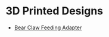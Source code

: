 # 3D Printed Designs

* [Bear Claw Feeding Adapter](https://github.com/Courage-Kenny-Cummins-MN/Bear-Claw-Feeding-Adapter)